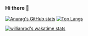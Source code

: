 ### Hi there 👋

[![Anurag's GitHub stats](https://github-readme-stats.vercel.app/api?username=kowalsking&show_icons=true&theme=onedark)](https://github.com/kowalsking/github-readme-stats)
[![Top Langs](https://github-readme-stats.vercel.app/api/top-langs/?username=kowalsking&langs_count=8&&layout=compact)](https://github.com/kowalsking/github-readme-stats)

[![willianrod's wakatime stats](https://github-readme-stats.vercel.app/api/wakatime?username=@kowalsking)](https://github.com/kowalsking/github-readme-stats)

<!--
**kowalsking/kowalsking** is a ✨ _special_ ✨ repository because its `README.md` (this file) appears on your GitHub profile.

Here are some ideas to get you started:

- 🔭 I’m currently working on ...
- 🌱 I’m currently learning ...
- 👯 I’m looking to collaborate on ...
- 🤔 I’m looking for help with ...
- 💬 Ask me about ...
- 📫 How to reach me: ...
- 😄 Pronouns: ...
- ⚡ Fun fact: ...
-->

